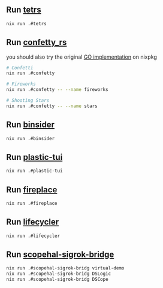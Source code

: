 ## Run [tetrs](https://github.com/Strophox/tetrs)
```bash
nix run .#tetrs
```

## Run [confetty_rs](https://github.com/Handfish/confetty_rs)
you should also try the original [GO implementation](https://search.nixos.org/packages?channel=unstable&show=confetty&from=0&size=50&sort=relevance&type=packages&query=confetty) on nixpkg
```bash
# Confetti
nix run .#confetty

# Fireworks
nix run .#confetty -- --name fireworks

# Shooting Stars
nix run .#confetty -- --name stars
```

## Run [binsider](https://github.com/orhun/binsider)
```bash
nix run .#binsider
```

## Run [plastic-tui](https://github.com/Amjad50/plastic)
```bash
nix run .#plastic-tui
```

## Run [fireplace](https://github.com/Wyatt915/fireplace)
```bash
nix run .#fireplace
```

## Run [lifecycler](https://github.com/cxreiff/lifecycler)
```bash
nix run .#lifecycler
```

## Run [scopehal-sigrok-bridge](https://github.com/ngscopeclient/scopehal-sigrok-bridge)
```bash
nix run .#scopehal-sigrok-bridg virtual-demo
nix run .#scopehal-sigrok-bridg DSLogic
nix run .#scopehal-sigrok-bridg DSCope
```

